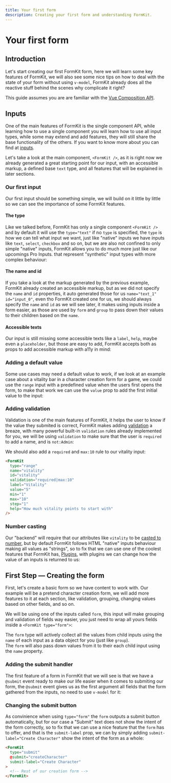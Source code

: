 ```yaml
---
title: Your first form
description: Creating your first form and understanding FormKit.
---
```


# Your first form

<page-toc></page-toc>

## Introduction

Let's start creating our first FormKit form, here we will learn some key features of FormKit, we will also see some nice tips on how to deal with the state of your form without using `v-model`, FormKit already does all the reactive stuff behind the scenes why complicate it right?

<callout type="info" label="Composition API">
This guide assumes you are are familiar with the <a href="https://vuejs.org/guide/introduction.html#api-styles">Vue Composition API</a>.
</callout>

## Inputs

One of the main features of FormKit is the single component API, while learning how to use a single component you will learn how to use all input types, while some may extend and add features, they will still share the base functionality of the others. If you want to know more about you can find at [inputs](/essentials/inputs).

Let's take a look at the main component, `<FormKit />`, as it is right now we already generated a great starting point for our input, with an accessible markup, a defined base `text` type, and all features that will be explained in later sections.

### Our first input

Our first input should be something simple, we will build on it little by little so we can see the importance of some FormKit features.

#### The type

Like we talked before, FormKit has only a single component `<FormKit />` and by default it will use the `type="text"` if no `type` is specified, the `type` is how we can tell what input we want, just like "native" inputs we have inputs like `text`, `select`, `checkbox` and so on, but we are also not confined to only simple "native" inputs, FormKit allows you to do much more just like our upcomings Pro Inputs. that represent "synthetic" input types with more complex behaviour:

<example
  name="First input"
  file="_content/examples/guides/your-first-form/first-input/example.vue">
</example>

#### The name and id

If you take a look at the markup generated by the previous example, FormKit already created an accessible markup, but as we did not specify the `name` and `id` properties, it auto generated those for us `name="text_1" id="input_0"`, even tho FormKit created one for us, we should always specify the `name` and `id` as we will see later, it makes using inputs inside a form easier, as those are used by `form` and `group` to pass down their values to their children based on the `name`.

<example
  name="Adding name and id"
  file="_content/examples/guides/your-first-form/input-name-id/example.vue">
</example>

#### Accessible texts

Our input is still missing some accessible texts like a `label`, `help`, maybe even a `placeholder`, but those are easy to add, FormKit accepts both as props to add accessible markup with a11y in mind:

<example
  name="Adding label and help texts"
  file="_content/examples/guides/your-first-form/input-accessible-text/example.vue">
</example>

### Adding a default value

Some use cases may need a default value to work, if we look at an example case about a vitality bar in a character creation form for a game, we could use the `range` input with a predefined value when the users first opens the form, to make that work we can use the `value` prop to add the first initial value to the input:

<example
  name="Adding label and help texts"
  file="_content/examples/guides/your-first-form/input-vitality-bar/example.vue">
</example>

### Adding validation

Validation is one of the main features of FormKit, it helps the user to know if the value they submited is correct, FormKit makes adding [validation](/essentials/validation) a breaze, with many powerful built-in `validation` rules already implemented for you, we will be using `validation` to make sure that the user is `required` to add a name, and is `not:Admin`:

<example
  name="Adding validation to name"
  file="_content/examples/guides/your-first-form/input-validation/example.vue">
</example>

We should also add a `required` and `max:10` rule to our vitality input:

<client-only>

```html
<FormKit
  type="range"
  name="vitality"
  id="vitality"
  validation="required|max:10"
  label="Vitality"
  value="5"
  min="1"
  max="10"
  step="1"
  help="How much vitality points to start with"
/>
```

</client-only>

### Number casting

Our "backend" will require that our attributes like `vitality` to be [casted to number](https://formkit.link/b37c7d36263ab0ee1bd626aa0a405b93), but by default FormKit follows HTML "native" inputs behaviour making all values as "strings", so to fix that we can use one of the coolest features that FormKit has, [Plugins](/advanced/core#plugins), with plugins we can change how the value of an inputs is returned to us:

<example
  name="Adding plugin to cast to number"
  file="_content/examples/guides/your-first-form/input-cast-number/example.vue">
</example>

## First Step — Creating the form

First, let's create a basic form so we have content to work with. Our example will be a pretend character creation form, we will add more features to it at each section, like validation, grouping, changing values based on other fields, and so on.

We will be using one of the inputs called `form`, this input will make grouping and validation of fields way easier, you just need to wrap all yours fields inside a `<FormKit type="form">`:

<callout type="info" label="Form values">
The <code>form</code> type will actively collect all the values from child inputs using the <code>name</code> of each input as a data object for you (just like <code>group</code>).<br>
The <code>form</code> will also pass down values from it to their each child input using the <code>name</code> property.
</callout>

<example
  name="Character creation form"
  file="_content/examples/guides/your-first-form/character-basic-form/example.vue">
</example>

### Adding the submit handler

The first feature of a form in FormKit that we will see is that we have a `@submit` event ready to make our life easier when it comes to submiting our form, the `@submit` event gives us as the first argument all fields that the form gathered from the inputs, no need to use `v-model` for it:

<example
  name="Basic form"
  file="_content/examples/guides/your-first-form/character-form-submit/example.vue">
</example>

### Changing the submit button

As convinience when using `type="form"` the `form` outputs a submit button automatically, but for our case a "Submit" text does not show the intent of the form correctly, so to fix that we can use a nice feature that the `form` has to offer, and that is the `submit-label` prop, we can by simply adding `submit-label="Create Character"` show the intent of the form as a whole:

<client-only>

```html
<FormKit
  type="submit"
  @submit="createCharacter"
  submit-label="Create Character"
>
  <!-- Rest of our creation form -->
</FormKit>
```

</client-only>
